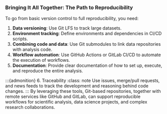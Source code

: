 ### Bringing It All Together: The Path to Reproducibility

To go from basic version control to full reproducibility, you need:

1. **Data versioning**: Use Git LFS to track large datasets.
2. **Environment tracking**: Define environments and dependencies in CI/CD scripts.
3. **Combining code and data**: Use Git submodules to link data repositories with analysis code.
4. **Workflow automation**: Use GitHub Actions or GitLab CI/CD to automate the execution of workflows.
5. **Documentation**: Provide clear documentation of how to set up, execute, and reproduce the entire analysis.

:::{admonition} 6. Traceability
:class: note
Use issues, merge/pull requests, and news feeds to track the development and reasoning behind code changes.
:::
By leveraging these tools, Git-based repositories, together with remote services like GitHub and GitLab, can support reproducible workflows for scientific analysis, data science projects, and complex research collaborations.

